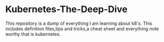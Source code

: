 # Kubernetes-The-Deep-Dive
This repository is a dump of everything I am learning about k8's. This includes definition files,tips and tricks,a cheat sheet and everything note worthy that is kubernetes.
